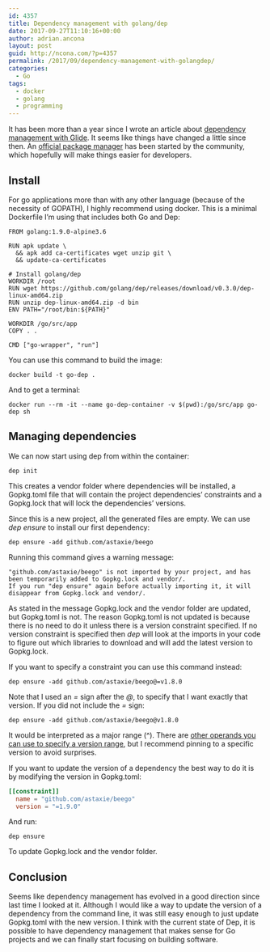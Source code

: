 ```yaml
---
id: 4357
title: Dependency management with golang/dep
date: 2017-09-27T11:10:16+00:00
author: adrian.ancona
layout: post
guid: http://ncona.com/?p=4357
permalink: /2017/09/dependency-management-with-golangdep/
categories:
  - Go
tags:
  - docker
  - golang
  - programming
---
```

It has been more than a year since I wrote an article about [dependency management with Glide](https://ncona.com/2016/05/golang-sane-dependency-management-with-glide/). It seems like things have changed a little since then. An [official package manager](https://github.com/golang/dep) has been started by the community, which hopefully will make things easier for developers.

## Install

For go applications more than with any other language (because of the necessity of GOPATH), I highly recommend using docker. This is a minimal Dockerfile I&#8217;m using that includes both Go and Dep:

<!--more-->

```docker
FROM golang:1.9.0-alpine3.6

RUN apk update \
  && apk add ca-certificates wget unzip git \
  && update-ca-certificates

# Install golang/dep
WORKDIR /root
RUN wget https://github.com/golang/dep/releases/download/v0.3.0/dep-linux-amd64.zip
RUN unzip dep-linux-amd64.zip -d bin
ENV PATH="/root/bin:${PATH}"

WORKDIR /go/src/app
COPY . .

CMD ["go-wrapper", "run"]
```

You can use this command to build the image:

```
docker build -t go-dep .
```

And to get a terminal:

```
docker run --rm -it --name go-dep-container -v $(pwd):/go/src/app go-dep sh
```

## Managing dependencies

We can now start using dep from within the container:

```
dep init
```

This creates a vendor folder where dependencies will be installed, a Gopkg.toml file that will contain the project dependencies&#8217; constraints and a Gopkg.lock that will lock the dependencies&#8217; versions.

Since this is a new project, all the generated files are empty. We can use _dep ensure_ to install our first dependency:

```
dep ensure -add github.com/astaxie/beego
```

Running this command gives a warning message:

```
"github.com/astaxie/beego" is not imported by your project, and has been temporarily added to Gopkg.lock and vendor/.
If you run "dep ensure" again before actually importing it, it will disappear from Gopkg.lock and vendor/.
```

As stated in the message Gopkg.lock and the vendor folder are updated, but Gopkg.toml is not. The reason Gopkg.toml is not updated is because there is no need to do it unless there is a version constraint specified. If no version constraint is specified then _dep_ will look at the imports in your code to figure out which libraries to download and will add the latest version to Gopkg.lock.

If you want to specify a constraint you can use this command instead:

```
dep ensure -add github.com/astaxie/beego@=v1.8.0
```

Note that I used an _=_ sign after the _@_, to specify that I want exactly that version. If you did not include the _=_ sign:

```
dep ensure -add github.com/astaxie/beego@v1.8.0
```

It would be interpreted as a major range (^). There are [other operands you can use to specify a version range](https://github.com/Masterminds/semver), but I recommend pinning to a specific version to avoid surprises.

If you want to update the version of a dependency the best way to do it is by modifying the version in Gopkg.toml:

```toml
[[constraint]]
  name = "github.com/astaxie/beego"
  version = "=1.9.0"
```

And run:

```
dep ensure
```

To update Gopkg.lock and the vendor folder.

## Conclusion

Seems like dependency management has evolved in a good direction since last time I looked at it. Although I would like a way to update the version of a dependency from the command line, it was still easy enough to just update Gopkg.toml with the new version. I think with the current state of Dep, it is possible to have dependency management that makes sense for Go projects and we can finally start focusing on building software.
